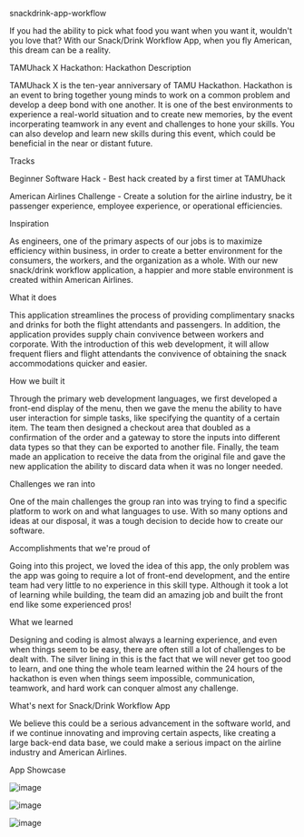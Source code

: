 snackdrink-app-workflow

If you had the ability to pick what food you want when you want it, wouldn't you love that? With our Snack/Drink Workflow App, when you fly American, this dream can be a reality.

TAMUhack X Hackathon: Hackathon Description

TAMUhack X is the ten-year anniversary of TAMU Hackathon. Hackathon is an event to bring together young minds to work on a common problem and develop a deep bond with one another. It is one of the best environments to experience a real-world situation and to create new memories, by the event incorperating teamwork in any event and challenges to hone your skills. You can also develop and learn new skills during this event, which could be beneficial in the near or distant future.

Tracks

Beginner Software Hack - Best hack created by a first timer at TAMUhack

American Airlines Challenge - Create a solution for the airline industry, be it passenger experience, employee experience, or operational efficiencies.

Inspiration

As engineers, one of the primary aspects of our jobs is to maximize efficiency within business, in order to create a better environment for the consumers, the workers, and the organization as a whole. With our new snack/drink workflow application, a happier and more stable environment is created within American Airlines.

What it does

This application streamlines the process of providing complimentary snacks and drinks for both the flight attendants and passengers. In addition, the application provides supply chain convivence between workers and corporate. With the introduction of this web development, it will allow frequent fliers and flight attendants the convivence of obtaining the snack accommodations quicker and easier.

How we built it

Through the primary web development languages, we first developed a front-end display of the menu, then we gave the menu the ability to have user interaction for simple tasks, like specifying the quantity of a certain item. The team then designed a checkout area that doubled as a confirmation of the order and a gateway to store the inputs into different data types so that they can be exported to another file. Finally, the team made an application to receive the data from the original file and gave the new application the ability to discard data when it was no longer needed.

Challenges we ran into

One of the main challenges the group ran into was trying to find a specific platform to work on and what languages to use. With so many options and ideas at our disposal, it was a tough decision to decide how to create our software.

Accomplishments that we're proud of

Going into this project, we loved the idea of this app, the only problem was the app was going to require a lot of front-end development, and the entire team had very little to no experience in this skill type. Although it took a lot of learning while building, the team did an amazing job and built the front end like some experienced pros!

What we learned

Designing and coding is almost always a learning experience, and even when things seem to be easy, there are often still a lot of challenges to be dealt with. The silver lining in this is the fact that we will never get too good to learn, and one thing the whole team learned within the 24 hours of the hackathon is even when things seem impossible, communication, teamwork, and hard work can conquer almost any challenge.

What's next for Snack/Drink Workflow App

We believe this could be a serious advancement in the software world, and if we continue innovating and improving certain aspects, like creating a large back-end data base, we could make a serious impact on the airline industry and American Airlines.

App Showcase

![image](https://github.com/jmcclary27/American-Airlines-Food-Ordering-Application/assets/153785206/6f54cdfc-d455-41b3-b52a-f153a691ede5)

![image](https://github.com/jmcclary27/American-Airlines-Food-Ordering-Application/assets/153785206/08d1e7fb-8fde-4fa2-8e3c-96dce248928c)

![image](https://github.com/jmcclary27/American-Airlines-Food-Ordering-Application/assets/153785206/af6228ec-8773-42e9-a76f-acb2d12f71ae)


